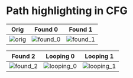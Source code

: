 # Path highlighting in CFG

Orig | Found 0 | Found 1
--- | --- | ---
![orig][orig] | ![found_0][found_0] | ![found_1][found_1] 

Found 2| Looping 0 | Looping 1
--- | --- | ---
![found_2][found_2] | ![looping_0][looping_0] | ![looping_1][looping_1]


[orig]: https://i.imgur.com/QnxZzSF.png
[found_0]: https://i.imgur.com/m8EFvBf.png
[found_1]: https://i.imgur.com/vcEoKFB.png
[found_2]: https://i.imgur.com/2zTmutF.png
[looping_0]: https://i.imgur.com/7mVIwjp.png
[looping_1]: https://i.imgur.com/QT2pGPg.png

